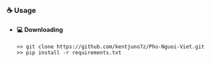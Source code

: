 ##  


### ☕ Usage  
- #### 💻 Downloading
     ```
    >> git clone https://github.com/kentjuno7z/Pho-Nguoi-Viet.git
    >> pip install -r requirements.txt
    ```

